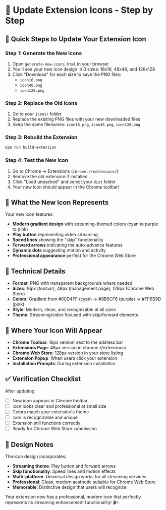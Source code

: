# 🎨 Update Extension Icons - Step by Step

## 🚀 Quick Steps to Update Your Extension Icon

### Step 1: Generate the New Icons
1. Open `generate-new-icons.html` in your browser
2. You'll see your new icon design in 3 sizes: 16x16, 48x48, and 128x128
3. Click "Download" for each size to save the PNG files:
   - `icon16.png`
   - `icon48.png` 
   - `icon128.png`

### Step 2: Replace the Old Icons
1. Go to your `icons/` folder
2. Replace the existing PNG files with your new downloaded files
3. Keep the same filenames: `icon16.png`, `icon48.png`, `icon128.png`

### Step 3: Rebuild the Extension
```bash
npm run build-extension
```

### Step 4: Test the New Icon
1. Go to Chrome → Extensions (`chrome://extensions/`)
2. Remove the old extension if installed
3. Click "Load unpacked" and select your `dist` folder
4. Your new icon should appear in the Chrome toolbar!

## 🎯 What the New Icon Represents

Your new icon features:
- **Modern gradient design** with streaming-themed colors (cyan to purple to pink)
- **Play button** representing video streaming
- **Speed lines** showing the "skip" functionality
- **Forward arrows** indicating the auto-advance features
- **Dynamic dots** suggesting motion and activity
- **Professional appearance** perfect for the Chrome Web Store

## 🔧 Technical Details

- **Format**: PNG with transparent backgrounds where needed
- **Sizes**: 16px (toolbar), 48px (management page), 128px (Chrome Web Store)
- **Colors**: Gradient from #00D4FF (cyan) → #8B5CF6 (purple) → #FF6B9D (pink)
- **Style**: Modern, clean, and recognizable at all sizes
- **Theme**: Streaming/video focused with skip/forward elements

## 📱 Where Your Icon Will Appear

- **Chrome Toolbar**: 16px version next to the address bar
- **Extensions Page**: 48px version in chrome://extensions/
- **Chrome Web Store**: 128px version in your store listing
- **Extension Popup**: When users click your extension
- **Installation Prompts**: During extension installation

## ✅ Verification Checklist

After updating:
- [ ] New icon appears in Chrome toolbar
- [ ] Icon looks clear and professional at small size
- [ ] Colors match your extension's theme
- [ ] Icon is recognizable and unique
- [ ] Extension still functions correctly
- [ ] Ready for Chrome Web Store submission

## 🎨 Design Notes

The icon design incorporates:
- **Streaming theme**: Play button and forward arrows
- **Skip functionality**: Speed lines and motion effects  
- **Multi-platform**: Universal design works for all streaming services
- **Professional**: Clean, modern aesthetic suitable for Chrome Web Store
- **Memorable**: Distinctive design that users will recognize

Your extension now has a professional, modern icon that perfectly represents its streaming enhancement functionality! 🎬✨